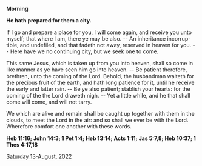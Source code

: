 **Morning**

**He hath prepared for them a city.**
 
If I go and prepare a place for you, I will come again, and receive you unto myself; that where I am, there ye may be also. -- An inheritance incorrup-tible, and undefiled, and that fadeth not away, reserved in heaven for you. -- Here have we no continuing city, but we seek one to come.
 
This same Jesus, which is taken up from you into heaven, shall so come in like manner as ye have seen him go into heaven. -- Be patient therefore, brethren, unto the coming of the Lord. Behold, the husbandman waiteth for the precious fruit of the earth, and hath long patience for it, until he receive the early and latter rain. -- Be ye also patient; stablish your hearts: for the coming of the the Lord draweth nigh. -- Yet a little while, and he that shall come will come, and will not tarry.
 
We which are alive and remain shall be caught up together with them in the clouds, to meet the Lord in the air: and so shall we ever be with the Lord. Wherefore comfort one another with these words.  

**Heb 11:16; John 14:3; 1 Pet 1:4; Heb 13:14; Acts 1:11; Jas 5:7,8; Heb 10:37; 1 Thes 4:17,18**

[Saturday 13-August, 2022](https://t.me/daily_light)
